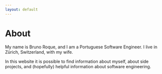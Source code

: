 ```yaml
---
layout: default
---
```


# About

My name is Bruno Roque, and I am a Portuguese Software Engineer. I live in Zürich, Switzerland, with my wife.

In this website it is possible to find information about myself, about side projects, and (hopefully) helpful information about software engineering.
